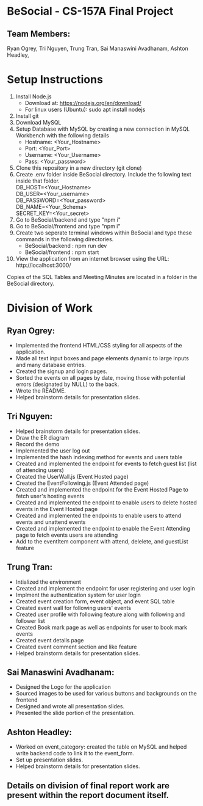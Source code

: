 # BeSocial - CS-157A Final Project

## Team Members:
Ryan Ogrey, 
Tri Nguyen, 
Trung Tran, 
Sai Manaswini Avadhanam, 
Ashton Headley,

# Setup Instructions
1. Install Node.js
   - Download at: https://nodejs.org/en/download/
   - For linux users (Ubuntu): sudo apt install nodejs
2. Install git
3. Download MySQL
3. Setup Database with MySQL by creating a new connection in MySQL Workbench with the following details
   - Hostname: <Your_Hostname>
   - Port: <Your_Port>
   - Username: <Your_Username>
   - Pass: <Your_password>
4. Clone this repository in a new directory (git clone)
5. Create .env folder inside BeSocial directory. Include the following text inside that folder. <br>
   DB_HOST=<Your_Hostname> <br>
   DB_USER=<Your_username> <br>
   DB_PASSWORD=<Your_password> <br>
   DB_NAME=<Your_Schema> <br>
   SECRET_KEY=<Your_secret> <br>
6. Go to BeSocial/backend and type "npm i"
7. Go to BeSocial/frontend and type "npm i"
8. Create two seperate terminal windows within BeSocial and type these commands in the following directories.
   - BeSocial/backend : npm run dev
   - BeSocial/frontend : npm start
9. View the application from an internet browser using the URL: http://localhost:3000/

Copies of the SQL Tables and Meeting Minutes are located in a folder in the BeSocial directory. 

# Division of Work
## Ryan Ogrey:
* Implemented the frontend HTML/CSS styling for all aspects of the application.
* Made all text input boxes and page elements dynamic to large inputs and many database entries.
* Created the signup and login pages.
* Sorted the events on all pages by date, moving those with potential errors (designated by NULL) to the back.
* Wrote the README.
* Helped brainstorm details for presentation slides.
## Tri Nguyen:
* Helped brainstorm details for presentation slides.
* Draw the ER diagram
* Record the demo
* Implemented the user log out
* Implemented the hash indexing method for events and users table
* Created and implemented the endpoint for events to fetch guest list (list of attending users)
* Created the UserWall.js (Event Hosted page) 
* Created the EventFollowing.js (Event Attended page)
* Created and implemented the endpoint for the Event Hosted Page to fetch user's hosting events
* Created and implemented the endpoint to enable users to delete hosted events in the Event Hosted page
* Created and implemented the endpoints to enable users to attend events and unattend events
* Created and implemented the endpoint to enable the Event Attending page to fetch events users are attending
* Add to the eventItem component with attend, delelete, and guestList feature
## Trung Tran:
* Intialized the environment
* Created and implement the endpoint for user registering and user login
* Implment the authentication system for user login
* Created event creation form, event object, and event SQL table
* Created event wall for following users' events
* Created user profile with following feature along with following and follower list
* Created Book mark page as well as endpoints for user to book mark events
* Created event details page
* Created event comment section and like feature
* Helped brainstorm details for presentation slides.
## Sai Manaswini Avadhanam:
* Designed the Logo for the application
* Sourced images to be used for various buttons and backgrounds on the frontend
* Designed and wrote all presentation slides.
* Presented the slide portion of the presentation.
## Ashton Headley:
* Worked on event_category: created the table on MySQL and helped write backend code to link it to the event_form.
* Set up presentation slides.
* Helped brainstorm details for presentation slides.

## Details on division of final report work are present within the report document itself.
